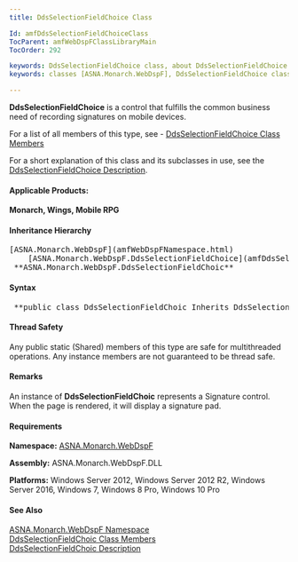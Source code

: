 ```yaml
---
title: DdsSelectionFieldChoice Class

Id: amfDdsSelectionFieldChoiceClass
TocParent: amfWebDspFClassLibraryMain
TocOrder: 292

keywords: DdsSelectionFieldChoice class, about DdsSelectionFieldChoice class
keywords: classes [ASNA.Monarch.WebDspF], DdsSelectionFieldChoice class

---
```


**DdsSelectionFieldChoice** is a control that fulfills the common business need of recording signatures on mobile devices.

For a list of all members of this type, see - [ DdsSelectionFieldChoice Class Members](amfDdsSelectionFieldChoiceClassMembers.html)

For a short explanation of this class and its subclasses in use, see the [DdsSelectionFieldChoice Description](amfUnderstandingSelectionFields.html).

#### Applicable Products:
**Monarch, Wings, Mobile RPG** 
<!--mine -->

#### Inheritance Hierarchy
<pre>[ASNA.Monarch.WebDspF](amfWebDspFNamespace.html)
    [ASNA.Monarch.WebDspF.DdsSelectionFieldChoice](amfDdsSelectionFieldChoiceClass.html)
 **ASNA.Monarch.WebDspF.DdsSelectionFieldChoic** </pre>

#### Syntax
<pre class="prettyprint"> **public class DdsSelectionFieldChoic Inherits DdsSelectionFieldChoice** </pre>

#### Thread Safety
Any public static (Shared) members of this type are safe for multithreaded operations. Any instance members are not guaranteed to be thread safe.

#### Remarks
An instance of **DdsSelectionFieldChoic** represents a Signature control. When the page is rendered, it will display a signature pad.

#### Requirements
**Namespace:** [ASNA.Monarch.WebDspF](amfWebDspFNamespace.html)

**Assembly:** ASNA.Monarch.WebDspF.DLL

**Platforms:** Windows Server 2012, Windows Server 2012 R2, Windows Server 2016, Windows 7, Windows 8 Pro, Windows 10 Pro

#### See Also
[ ASNA.Monarch.WebDspF Namespace](amfWebDspFNamespace.html) <br /> [ DdsSelectionFieldChoic Class Members](amfDdsSelectionFieldChoicClassMembers.html) <br />[DdsSelectionFieldChoic Description](amfUnderstandingLinks.html)
